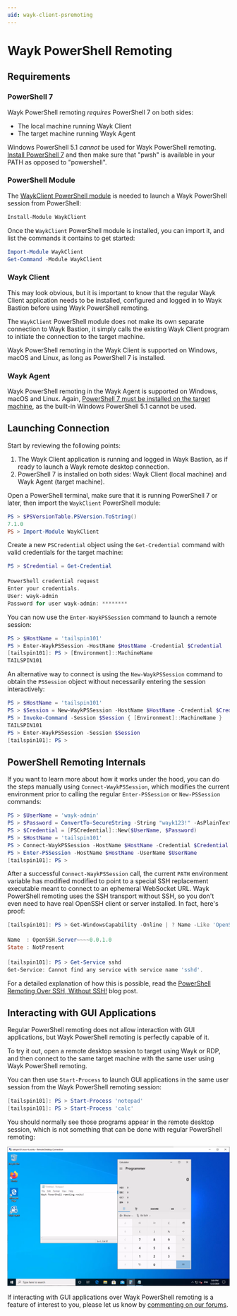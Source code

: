 ```yaml
---
uid: wayk-client-psremoting
---
```


# Wayk PowerShell Remoting

## Requirements

### PowerShell 7

Wayk PowerShell remoting *requires* PowerShell 7 on both sides:
 * The local machine running Wayk Client
 * The target machine running Wayk Agent

Windows PowerShell 5.1 *cannot* be used for Wayk PowerShell remoting. [Install PowerShell 7](https://github.com/PowerShell/PowerShell#get-powershell) and then make sure that "pwsh" is available in your PATH as opposed to "powershell".

### PowerShell Module

The [WaykClient PowerShell module](https://www.powershellgallery.com/packages/WaykClient) is needed to launch a Wayk PowerShell session from PowerShell:

```powershell
Install-Module WaykClient
```

Once the `WaykClient` PowerShell module is installed, you can import it, and list the commands it contains to get started:

```powershell
Import-Module WaykClient
Get-Command -Module WaykClient
```

### Wayk Client

This may look obvious, but it is important to know that the regular Wayk Client application needs to be installed, configured and logged in to Wayk Bastion before using Wayk PowerShell remoting.

The `WaykClient` PowerShell module does not make its own separate connection to Wayk Bastion, it simply calls the existing Wayk Client program to initiate the connection to the target machine.

Wayk PowerShell remoting in the Wayk Client is supported on Windows, macOS and Linux, as long as PowerShell 7 is installed.

### Wayk Agent

Wayk PowerShell remoting in the Wayk Agent is supported on Windows, macOS and Linux. Again, [PowerShell 7 must be installed on the target machine](https://github.com/PowerShell/PowerShell#get-powershell), as the built-in Windows PowerShell 5.1 cannot be used.

## Launching Connection

Start by reviewing the following points:
1. The Wayk Client application is running and logged in Wayk Bastion, as if ready to launch a Wayk remote desktop connection.
1. PowerShell 7 is installed on both sides: Wayk Client (local machine) and Wayk Agent (target machine).

Open a PowerShell terminal, make sure that it is running PowerShell 7 or later, then import the `WaykClient` PowerShell module:

```powershell
PS > $PSVersionTable.PSVersion.ToString()
7.1.0
PS > Import-Module WaykClient
```

Create a new `PSCredential` object using the `Get-Credential` command with valid credentials for the target machine:

```powershell
PS > $Credential = Get-Credential

PowerShell credential request
Enter your credentials.
User: wayk-admin
Password for user wayk-admin: ********
```

You can now use the `Enter-WaykPSSession` command to launch a remote session:

```powershell
PS > $HostName = 'tailspin101'
PS > Enter-WaykPSSession -HostName $HostName -Credential $Credential
[tailspin101]: PS > [Environment]::MachineName
TAILSPIN101
```

An alternative way to connect is using the `New-WaykPSSession` command to obtain the `PSSession` object without necessarily entering the session interactively:

```powershell
PS > $HostName = 'tailspin101'
PS > $Session = New-WaykPSSession -HostName $HostName -Credential $Credential
PS > Invoke-Command -Session $Session { [Environment]::MachineName }
TAILSPIN101
PS > Enter-WaykPSSession -Session $Session
[tailspin101]: PS >
```

## PowerShell Remoting Internals

If you want to learn more about how it works under the hood, you can do the steps manually using `Connect-WaykPSSession`, which modifies the current environment prior to calling the regular `Enter-PSSession` or `New-PSSession` commands:

```powershell
PS > $UserName = 'wayk-admin'
PS > $Password = ConvertTo-SecureString -String "wayk123!" -AsPlainText -Force
PS > $Credential = [PSCredential]::New($UserName, $Password)
PS > $HostName = 'tailspin101'
PS > Connect-WaykPSSession -HostName $HostName -Credential $Credential
PS > Enter-PSSession -HostName $HostName -UserName $UserName
[tailspin101]: PS >
```

After a successful `Connect-WaykPSSession` call, the current `PATH` environment variable has modified modified to point to a special SSH replacement executable meant to connect to an ephemeral WebSocket URL. Wayk PowerShell remoting uses the SSH transport without SSH, so you don't even need to have real OpenSSH client or server installed. In fact, here's proof:

```powershell
[tailspin101]: PS > Get-WindowsCapability -Online | ? Name -Like 'OpenSSH.Server*'

Name  : OpenSSH.Server~~~~0.0.1.0
State : NotPresent

[tailspin101]: PS > Get-Service sshd
Get-Service: Cannot find any service with service name 'sshd'.
```

For a detailed explanation of how this is possible, read the [PowerShell Remoting Over SSH, Without SSH!](https://blog.devolutions.net/2020/07/powershell-remoting-over-ssh-without-ssh) blog post.

## Interacting with GUI Applications

Regular PowerShell remoting does not allow interaction with GUI applications, but Wayk PowerShell remoting is perfectly capable of it. 

To try it out, open a remote desktop session to target using Wayk or RDP, and then connect to the same target machine with the same user using Wayk PowerShell remoting.

You can then use `Start-Process` to launch GUI applications in the same user session from the Wayk PowerShell remoting session:

```powershell
[tailspin101]: PS > Start-Process 'notepad'
[tailspin101]: PS > Start-Process 'calc'
```

You should normally see those programs appear in the remote desktop session, which is not something that can be done with regular PowerShell remoting:

![Wayk PSRemoting GUI Interaction](../../images/wayk_psremoting_gui_interaction.png)

If interacting with GUI applications over Wayk PowerShell remoting is a feature of interest to you, please let us know by [commenting on our forums](https://forum.devolutions.net/product/wayk-bastion).
